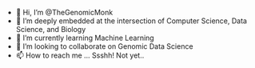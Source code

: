 - 👋 Hi, I’m @TheGenomicMonk
- 👀 I’m deeply embedded at the intersection of Computer Science, Data Science, and Biology
- 🌱 I’m currently learning Machine Learning
- 💞️ I’m looking to collaborate on Genomic Data Science
- 📫 How to reach me ... Ssshh! Not yet..

<!---
TheGenomicMonk/TheGenomicMonk is a ✨ special ✨ repository because its `README.md` (this file) appears on your GitHub profile.
You can click the Preview link to take a look at your changes.
--->
